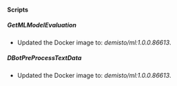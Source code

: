 
#### Scripts

##### GetMLModelEvaluation

- Updated the Docker image to: *demisto/ml:1.0.0.86613*.

##### DBotPreProcessTextData

- Updated the Docker image to: *demisto/ml:1.0.0.86613*.
